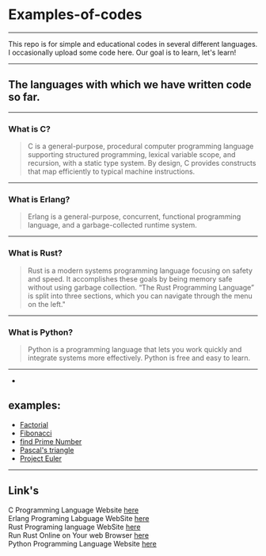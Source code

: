 # Examples-of-codes

---

This repo is for simple and educational codes in several different languages. I occasionally upload some code here. Our goal is to learn, let's learn!

---

## The languages with which we have written code so far.

---

### What is C?

> C is a general-purpose, procedural computer programming language supporting structured programming, lexical variable scope, and recursion, with a static type system. By design, C provides constructs that map efficiently to typical machine instructions.

---

### What is Erlang?

> Erlang is a general-purpose, concurrent, functional programming language, and a garbage-collected runtime system.

---

### What is Rust?

> Rust is a modern systems programming language focusing on safety and speed.
> It accomplishes these goals by being memory safe without using garbage collection.
> “The Rust Programming Language” is split into three sections, which you can navigate through the menu on the left."

---

### What is Python?
> Python is a programming language that lets you work quickly and integrate systems more effectively.
> Python is free and easy to learn.

---
+

## examples:

* [Factorial](https://mmdbalkhi.github.io/Examples-of-codes/examples/Factorial/)
* [Fibonacci](https://mmdbalkhi.github.io/Examples-of-codes/examples/Fibonacci/)
* [find Prime Number](https://mmdbalkhi.github.io/Examples-of-codes/examples/is_prime/)
* [Pascal's triangle](https://mmdbalkhi.github.io/Examples-of-codes/examples/Pascaltriangle/)
* [Project Euler](https://mmdbalkhi.github.io/Examples-of-codes/Project%20Euler/)

---

## Link's

C Programming Language Website [here](https://www.learn-c.org/)</br>
Erlang Programing Labguage WebSite [here](http://erlang.org/)</br>
Rust Programing language WebSite [here](https://rust-lang.org/)</br>
Run Rust Online on Your web Browser [here](https://play.rust-lang.org/)</br>
Python Programming Language Website [here](https://python.org/)
